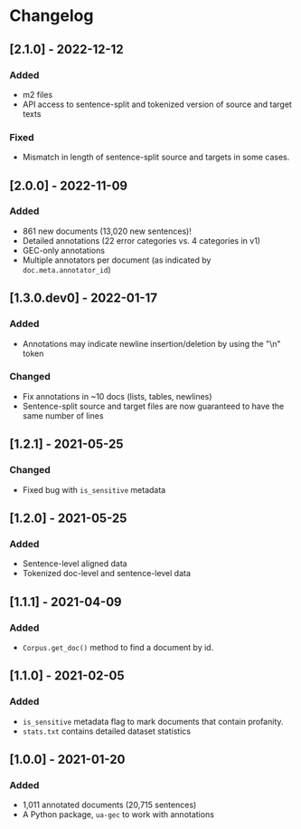 # Changelog

## [2.1.0] - 2022-12-12
### Added
- m2 files
- API access to sentence-split and tokenized version of source and target texts

### Fixed
- Mismatch in length of sentence-split source and targets in some cases.


## [2.0.0] - 2022-11-09
### Added
- 861 new documents (13,020 new sentences)!
- Detailed annotations (22 error categories vs. 4 categories in v1)
- GEC-only annotations
- Multiple annotators per document (as indicated by `doc.meta.annotator_id`)

## [1.3.0.dev0] - 2022-01-17
### Added
- Annotations may indicate newline insertion/deletion by using the "\n" token

### Changed
- Fix annotations in ~10 docs (lists, tables, newlines)
- Sentence-split source and target files are now guaranteed to have the same
  number of lines

## [1.2.1] - 2021-05-25
### Changed
- Fixed bug with `is_sensitive` metadata

## [1.2.0] - 2021-05-25
### Added
- Sentence-level aligned data
- Tokenized doc-level and sentence-level data

## [1.1.1] - 2021-04-09
### Added
- `Corpus.get_doc()` method to find a document by id.

## [1.1.0] - 2021-02-05
### Added
- `is_sensitive` metadata flag to mark documents that contain profanity.
- `stats.txt` contains detailed dataset statistics

## [1.0.0] - 2021-01-20

### Added
- 1,011 annotated documents (20,715 sentences)
- A Python package, `ua-gec` to work with annotations
